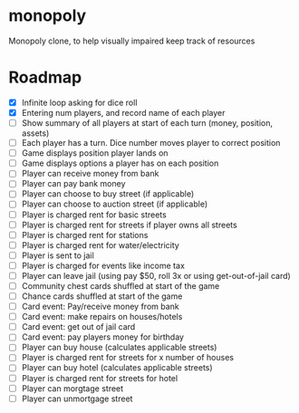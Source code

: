 # monopoly
Monopoly clone, to help visually impaired keep track of resources

# Roadmap 
- [x] Infinite loop asking for dice roll
- [x] Entering num players, and record name of each player
- [ ] Show summary of all players at start of each turn (money, position, assets)
- [ ] Each player has a turn. Dice number moves player to correct position
- [ ] Game displays position player lands on
- [ ] Game displays options a player has on each position
- [ ] Player can receive money from bank
- [ ] Player can pay bank money
- [ ] Player can choose to buy street (if applicable)
- [ ] Player can choose to auction street (if applicable)
- [ ] Player is charged rent for basic streets
- [ ] Player is charged rent for streets if player owns all streets
- [ ] Player is charged rent for stations
- [ ] Player is charged rent for water/electricity
- [ ] Player is sent to jail
- [ ] Player is charged for events like income tax
- [ ] Player can leave jail (using pay $50, roll 3x or using get-out-of-jail card)
- [ ] Community chest cards shuffled at start of the game
- [ ] Chance cards shuffled at start of the game
- [ ] Card event: Pay/receive money from bank
- [ ] Card event: make repairs on houses/hotels
- [ ] Card event: get out of jail card
- [ ] Card event: pay players money for birthday
- [ ] Player can buy house (calculates applicable streets)
- [ ] Player is charged rent for streets for x number of houses
- [ ] Player can buy hotel (calculates applicable streets)
- [ ] Player is charged rent for streets for hotel
- [ ] Player can morgtage street
- [ ] Player can unmortgage street
